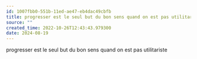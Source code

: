 ```yaml
---
id: 1007fbb0-551b-11ed-ae47-eb4dac49cbfb
title: progresser est le seul but du bon sens quand on est pas utilitariste
source: ""
created_time: 2022-10-26T12:43:43.979300
date: 2024-08-19
---
```

progresser est le seul but du bon sens quand on est pas utilitariste